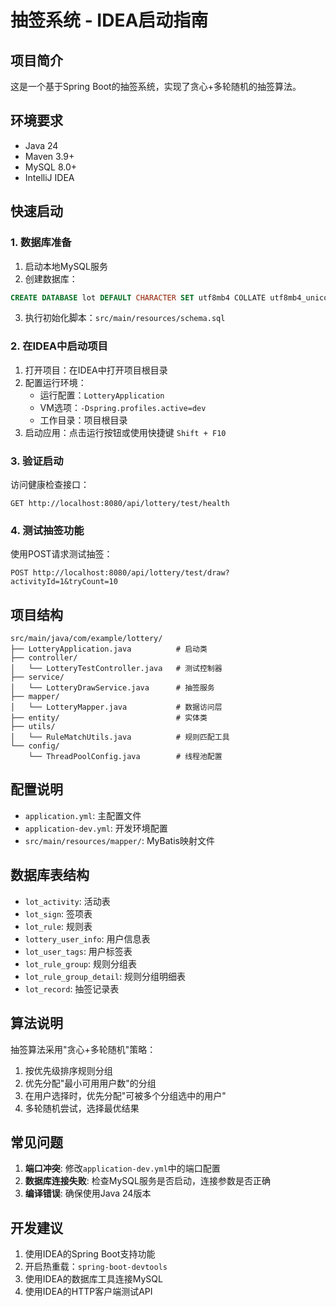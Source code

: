 # 抽签系统 - IDEA启动指南

## 项目简介
这是一个基于Spring Boot的抽签系统，实现了贪心+多轮随机的抽签算法。

## 环境要求
- Java 24
- Maven 3.9+
- MySQL 8.0+
- IntelliJ IDEA

## 快速启动

### 1. 数据库准备
1. 启动本地MySQL服务
2. 创建数据库：
```sql
CREATE DATABASE lot DEFAULT CHARACTER SET utf8mb4 COLLATE utf8mb4_unicode_ci;
```
3. 执行初始化脚本：`src/main/resources/schema.sql`

### 2. 在IDEA中启动项目
1. 打开项目：在IDEA中打开项目根目录
2. 配置运行环境：
   - 运行配置：`LotteryApplication`
   - VM选项：`-Dspring.profiles.active=dev`
   - 工作目录：项目根目录
3. 启动应用：点击运行按钮或使用快捷键 `Shift + F10`

### 3. 验证启动
访问健康检查接口：
```
GET http://localhost:8080/api/lottery/test/health
```

### 4. 测试抽签功能
使用POST请求测试抽签：
```
POST http://localhost:8080/api/lottery/test/draw?activityId=1&tryCount=10
```

## 项目结构
```
src/main/java/com/example/lottery/
├── LotteryApplication.java          # 启动类
├── controller/
│   └── LotteryTestController.java   # 测试控制器
├── service/
│   └── LotteryDrawService.java      # 抽签服务
├── mapper/
│   └── LotteryMapper.java           # 数据访问层
├── entity/                          # 实体类
├── utils/
│   └── RuleMatchUtils.java          # 规则匹配工具
└── config/
    └── ThreadPoolConfig.java        # 线程池配置
```

## 配置说明
- `application.yml`: 主配置文件
- `application-dev.yml`: 开发环境配置
- `src/main/resources/mapper/`: MyBatis映射文件

## 数据库表结构
- `lot_activity`: 活动表
- `lot_sign`: 签项表
- `lot_rule`: 规则表
- `lottery_user_info`: 用户信息表
- `lot_user_tags`: 用户标签表
- `lot_rule_group`: 规则分组表
- `lot_rule_group_detail`: 规则分组明细表
- `lot_record`: 抽签记录表

## 算法说明
抽签算法采用"贪心+多轮随机"策略：
1. 按优先级排序规则分组
2. 优先分配"最小可用用户数"的分组
3. 在用户选择时，优先分配"可被多个分组选中的用户"
4. 多轮随机尝试，选择最优结果

## 常见问题
1. **端口冲突**: 修改`application-dev.yml`中的端口配置
2. **数据库连接失败**: 检查MySQL服务是否启动，连接参数是否正确
3. **编译错误**: 确保使用Java 24版本

## 开发建议
1. 使用IDEA的Spring Boot支持功能
2. 开启热重载：`spring-boot-devtools`
3. 使用IDEA的数据库工具连接MySQL
4. 使用IDEA的HTTP客户端测试API 